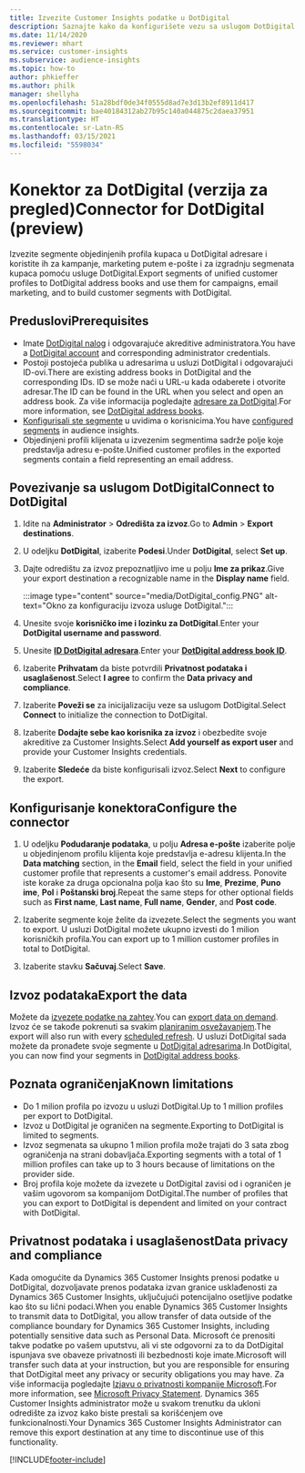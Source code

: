 ```yaml
---
title: Izvezite Customer Insights podatke u DotDigital
description: Saznajte kako da konfigurišete vezu sa uslugom DotDigital.
ms.date: 11/14/2020
ms.reviewer: mhart
ms.service: customer-insights
ms.subservice: audience-insights
ms.topic: how-to
author: phkieffer
ms.author: philk
manager: shellyha
ms.openlocfilehash: 51a28bdf0de34f0555d8ad7e3d13b2ef8911d417
ms.sourcegitcommit: bae40184312ab27b95c140a044875c2daea37951
ms.translationtype: HT
ms.contentlocale: sr-Latn-RS
ms.lasthandoff: 03/15/2021
ms.locfileid: "5598034"
---
```

# <a name="connector-for-dotdigital-preview"></a><span data-ttu-id="24e8d-103">Konektor za DotDigital (verzija za pregled)</span><span class="sxs-lookup"><span data-stu-id="24e8d-103">Connector for DotDigital (preview)</span></span>

<span data-ttu-id="24e8d-104">Izvezite segmente objedinjenih profila kupaca u DotDigital adresare i koristite ih za kampanje, marketing putem e-pošte i za izgradnju segmenata kupaca pomoću usluge DotDigital.</span><span class="sxs-lookup"><span data-stu-id="24e8d-104">Export segments of unified customer profiles to DotDigital address books and use them for campaigns, email marketing, and to build customer segments with DotDigital.</span></span> 

## <a name="prerequisites"></a><span data-ttu-id="24e8d-105">Preduslovi</span><span class="sxs-lookup"><span data-stu-id="24e8d-105">Prerequisites</span></span>

-   <span data-ttu-id="24e8d-106">Imate [DotDigital nalog](https://dotdigital.com/) i odgovarajuće akreditive administratora.</span><span class="sxs-lookup"><span data-stu-id="24e8d-106">You have a [DotDigital account](https://dotdigital.com/) and corresponding administrator credentials.</span></span>
-   <span data-ttu-id="24e8d-107">Postoji postojeća publika u adresarima u usluzi DotDigital i odgovarajući ID-ovi.</span><span class="sxs-lookup"><span data-stu-id="24e8d-107">There are existing address books in DotDigital and the corresponding IDs.</span></span> <span data-ttu-id="24e8d-108">ID se može naći u URL-u kada odaberete i otvorite adresar.</span><span class="sxs-lookup"><span data-stu-id="24e8d-108">The ID can be found in the URL when you select and open an address book.</span></span> <span data-ttu-id="24e8d-109">Za više informacija pogledajte [adresare za DotDigital](https://support.dotdigital.com/hc/articles/212211968-Creating-an-address-book).</span><span class="sxs-lookup"><span data-stu-id="24e8d-109">For more information, see [DotDigital address books](https://support.dotdigital.com/hc/articles/212211968-Creating-an-address-book).</span></span>
-   <span data-ttu-id="24e8d-110">[Konfigurisali ste segmente](segments.md) u uvidima o korisnicima.</span><span class="sxs-lookup"><span data-stu-id="24e8d-110">You have [configured segments](segments.md) in audience insights.</span></span>
-   <span data-ttu-id="24e8d-111">Objedinjeni profili klijenata u izvezenim segmentima sadrže polje koje predstavlja adresu e-pošte.</span><span class="sxs-lookup"><span data-stu-id="24e8d-111">Unified customer profiles in the exported segments contain a field representing an email address.</span></span>

## <a name="connect-to-dotdigital"></a><span data-ttu-id="24e8d-112">Povezivanje sa uslugom DotDigital</span><span class="sxs-lookup"><span data-stu-id="24e8d-112">Connect to DotDigital</span></span>

1. <span data-ttu-id="24e8d-113">Idite na **Administrator** > **Odredišta za izvoz**.</span><span class="sxs-lookup"><span data-stu-id="24e8d-113">Go to **Admin** > **Export destinations**.</span></span>

1. <span data-ttu-id="24e8d-114">U odeljku **DotDigital**, izaberite **Podesi**.</span><span class="sxs-lookup"><span data-stu-id="24e8d-114">Under **DotDigital**, select **Set up**.</span></span>

1. <span data-ttu-id="24e8d-115">Dajte odredištu za izvoz prepoznatljivo ime u polju **Ime za prikaz**.</span><span class="sxs-lookup"><span data-stu-id="24e8d-115">Give your export destination a recognizable name in the **Display name** field.</span></span>

   :::image type="content" source="media/DotDigital_config.PNG" alt-text="Okno za konfiguraciju izvoza usluge DotDigital.":::

1. <span data-ttu-id="24e8d-117">Unesite svoje **korisničko ime i lozinku za DotDigital**.</span><span class="sxs-lookup"><span data-stu-id="24e8d-117">Enter your **DotDigital username and password**.</span></span>

1. <span data-ttu-id="24e8d-118">Unesite **[ID DotDigital adresara](https://support.dotdigital.com/hc/articles/212211968-Creating-an-address-book)**.</span><span class="sxs-lookup"><span data-stu-id="24e8d-118">Enter your **[DotDigital address book ID](https://support.dotdigital.com/hc/articles/212211968-Creating-an-address-book)**.</span></span>

1. <span data-ttu-id="24e8d-119">Izaberite **Prihvatam** da biste potvrdili **Privatnost podataka i usaglašenost**.</span><span class="sxs-lookup"><span data-stu-id="24e8d-119">Select **I agree** to confirm the **Data privacy and compliance**.</span></span>

1. <span data-ttu-id="24e8d-120">Izaberite **Poveži se** za inicijalizaciju veze sa uslugom DotDigital.</span><span class="sxs-lookup"><span data-stu-id="24e8d-120">Select **Connect** to initialize the connection to DotDigital.</span></span>

1. <span data-ttu-id="24e8d-121">Izaberite **Dodajte sebe kao korisnika za izvoz** i obezbedite svoje akreditive za Customer Insights.</span><span class="sxs-lookup"><span data-stu-id="24e8d-121">Select **Add yourself as export user** and provide your Customer Insights credentials.</span></span>

1. <span data-ttu-id="24e8d-122">Izaberite **Sledeće** da biste konfigurisali izvoz.</span><span class="sxs-lookup"><span data-stu-id="24e8d-122">Select **Next** to configure the export.</span></span>

## <a name="configure-the-connector"></a><span data-ttu-id="24e8d-123">Konfigurisanje konektora</span><span class="sxs-lookup"><span data-stu-id="24e8d-123">Configure the connector</span></span>

1. <span data-ttu-id="24e8d-124">U odeljku **Podudaranje podataka**, u polju **Adresa e-pošte** izaberite polje u objedinjenom profilu klijenta koje predstavlja e-adresu klijenta.</span><span class="sxs-lookup"><span data-stu-id="24e8d-124">In the **Data matching** section, in the **Email** field, select the field in your unified customer profile that represents a customer's email address.</span></span> <span data-ttu-id="24e8d-125">Ponovite iste korake za druga opcionalna polja kao što su **Ime**, **Prezime**, **Puno ime**, **Pol** i **Poštanski broj**.</span><span class="sxs-lookup"><span data-stu-id="24e8d-125">Repeat the same steps for other optional fields such as **First name**, **Last name**, **Full name**, **Gender**, and **Post code**.</span></span>

1. <span data-ttu-id="24e8d-126">Izaberite segmente koje želite da izvezete.</span><span class="sxs-lookup"><span data-stu-id="24e8d-126">Select the segments you want to export.</span></span> <span data-ttu-id="24e8d-127">U usluzi DotDigital možete ukupno izvesti do 1 milion korisničkih profila.</span><span class="sxs-lookup"><span data-stu-id="24e8d-127">You can export up to 1 million customer profiles in total to DotDigital.</span></span>

1. <span data-ttu-id="24e8d-128">Izaberite stavku **Sačuvaj**.</span><span class="sxs-lookup"><span data-stu-id="24e8d-128">Select **Save**.</span></span>

## <a name="export-the-data"></a><span data-ttu-id="24e8d-129">Izvoz podataka</span><span class="sxs-lookup"><span data-stu-id="24e8d-129">Export the data</span></span>

<span data-ttu-id="24e8d-130">Možete da [izvezete podatke na zahtev](export-destinations.md).</span><span class="sxs-lookup"><span data-stu-id="24e8d-130">You can [export data on demand](export-destinations.md).</span></span> <span data-ttu-id="24e8d-131">Izvoz će se takođe pokrenuti sa svakim [planiranim osvežavanjem](system.md#schedule-tab).</span><span class="sxs-lookup"><span data-stu-id="24e8d-131">The export will also run with every [scheduled refresh](system.md#schedule-tab).</span></span> <span data-ttu-id="24e8d-132">U usluzi DotDigital sada možete da pronađete svoje segmente u [DotDigital adresarima](https://support.dotdigital.com/hc/articles/212211968-Creating-an-address-book).</span><span class="sxs-lookup"><span data-stu-id="24e8d-132">In DotDigital, you can now find your segments in [DotDigital address books](https://support.dotdigital.com/hc/articles/212211968-Creating-an-address-book).</span></span>

## <a name="known-limitations"></a><span data-ttu-id="24e8d-133">Poznata ograničenja</span><span class="sxs-lookup"><span data-stu-id="24e8d-133">Known limitations</span></span>

- <span data-ttu-id="24e8d-134">Do 1 milion profila po izvozu u usluzi DotDigital.</span><span class="sxs-lookup"><span data-stu-id="24e8d-134">Up to 1 million profiles per export to DotDigital.</span></span>
- <span data-ttu-id="24e8d-135">Izvoz u DotDigital je ograničen na segmente.</span><span class="sxs-lookup"><span data-stu-id="24e8d-135">Exporting to DotDigital is limited to segments.</span></span>
- <span data-ttu-id="24e8d-136">Izvoz segmenata sa ukupno 1 milion profila može trajati do 3 sata zbog ograničenja na strani dobavljača.</span><span class="sxs-lookup"><span data-stu-id="24e8d-136">Exporting segments with a total of 1 million profiles can take up to 3 hours because of limitations on the provider side.</span></span> 
- <span data-ttu-id="24e8d-137">Broj profila koje možete da izvezete u DotDigital zavisi od i ograničen je vašim ugovorom sa kompanijom DotDigital.</span><span class="sxs-lookup"><span data-stu-id="24e8d-137">The number of profiles that you can export to DotDigital is dependent and limited on your contract with DotDigital.</span></span>

## <a name="data-privacy-and-compliance"></a><span data-ttu-id="24e8d-138">Privatnost podataka i usaglašenost</span><span class="sxs-lookup"><span data-stu-id="24e8d-138">Data privacy and compliance</span></span>

<span data-ttu-id="24e8d-139">Kada omogućite da Dynamics 365 Customer Insights prenosi podatke u DotDigital, dozvoljavate prenos podataka izvan granice usklađenosti za Dynamics 365 Customer Insights, uključujući potencijalno osetljive podatke kao što su lični podaci.</span><span class="sxs-lookup"><span data-stu-id="24e8d-139">When you enable Dynamics 365 Customer Insights to transmit data to DotDigital, you allow transfer of data outside of the compliance boundary for Dynamics 365 Customer Insights, including potentially sensitive data such as Personal Data.</span></span> <span data-ttu-id="24e8d-140">Microsoft će prenositi takve podatke po vašem uputstvu, ali vi ste odgovorni za to da DotDigital ispunjava sve obaveze privatnosti ili bezbednosti koje imate.</span><span class="sxs-lookup"><span data-stu-id="24e8d-140">Microsoft will transfer such data at your instruction, but you are responsible for ensuring that DotDigital meet any privacy or security obligations you may have.</span></span> <span data-ttu-id="24e8d-141">Za više informacija pogledajte [Izjavu o privatnosti kompanije Microsoft](https://go.microsoft.com/fwlink/?linkid=396732).</span><span class="sxs-lookup"><span data-stu-id="24e8d-141">For more information, see [Microsoft Privacy Statement](https://go.microsoft.com/fwlink/?linkid=396732).</span></span>
<span data-ttu-id="24e8d-142">Dynamics 365 Customer Insights administrator može u svakom trenutku da ukloni odredište za izvoz kako biste prestali sa korišćenjem ove funkcionalnosti.</span><span class="sxs-lookup"><span data-stu-id="24e8d-142">Your Dynamics 365 Customer Insights Administrator can remove this export destination at any time to discontinue use of this functionality.</span></span>


[!INCLUDE[footer-include](../includes/footer-banner.md)]